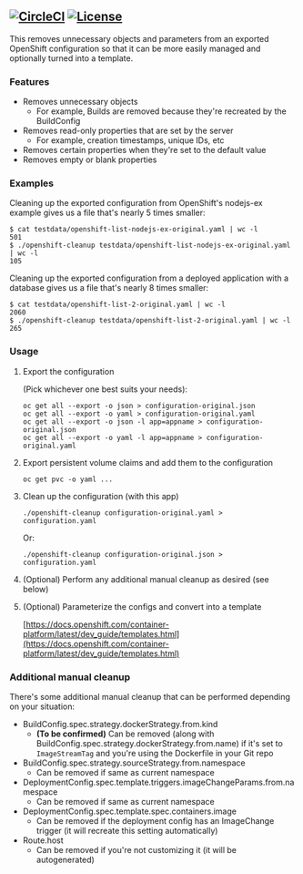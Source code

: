 [![CircleCI](https://circleci.com/gh/bmaupin/openshift-cleanup.svg?style=shield)](https://circleci.com/gh/bmaupin/openshift-cleanup)
[![License](https://img.shields.io/badge/license-Apache_2-blue.svg)](https://github.com/bmaupin/openshift-cleanup/blob/master/LICENSE)
---

This removes unnecessary objects and parameters from an exported OpenShift configuration so that it can be more easily
managed and optionally turned into a template.


### Features

- Removes unnecessary objects
    - For example, Builds are removed because they're recreated by the BuildConfig
- Removes read-only properties that are set by the server
    - For example, creation timestamps, unique IDs, etc
- Removes certain properties when they're set to the default value
- Removes empty or blank properties


### Examples

Cleaning up the exported configuration from OpenShift's nodejs-ex example gives us a file that's nearly 5 times smaller:

```
$ cat testdata/openshift-list-nodejs-ex-original.yaml | wc -l
501
$ ./openshift-cleanup testdata/openshift-list-nodejs-ex-original.yaml | wc -l
105
```

Cleaning up the exported configuration from a deployed application with a database gives us a file that's nearly 8 times smaller:

```
$ cat testdata/openshift-list-2-original.yaml | wc -l
2060
$ ./openshift-cleanup testdata/openshift-list-2-original.yaml | wc -l
265
```


### Usage

1. Export the configuration

    (Pick whichever one best suits your needs):
    ```
    oc get all --export -o json > configuration-original.json
    oc get all --export -o yaml > configuration-original.yaml
    oc get all --export -o json -l app=appname > configuration-original.json
    oc get all --export -o yaml -l app=appname > configuration-original.yaml
    ```

1. Export persistent volume claims and add them to the configuration

    ```
    oc get pvc -o yaml ...
    ```

1. Clean up the configuration (with this app)

    ```
    ./openshift-cleanup configuration-original.yaml > configuration.yaml
    ```

    Or:
    ```
    ./openshift-cleanup configuration-original.json > configuration.yaml
    ```

1. (Optional) Perform any additional manual cleanup as desired (see below)

1. (Optional) Parameterize the configs and convert into a template

    [https://docs.openshift.com/container-platform/latest/dev_guide/templates.html](https://docs.openshift.com/container-platform/latest/dev_guide/templates.html)


### Additional manual cleanup

There's some additional manual cleanup that can be performed depending on your situation:

- BuildConfig.spec.strategy.dockerStrategy.from.kind
    - **(To be confirmed)** Can be removed (along with BuildConfig.spec.strategy.dockerStrategy.from.name)
    if it's set to `ImageStreamTag` and you're using the Dockerfile in your Git repo
- BuildConfig.spec.strategy.sourceStrategy.from.namespace
    - Can be removed if same as current namespace
- DeploymentConfig.spec.template.triggers.imageChangeParams.from.namespace
    - Can be removed if same as current namespace
- DeploymentConfig.spec.template.spec.containers.image
    - Can be removed if the deployment config has an ImageChange trigger (it will recreate this setting automatically)
- Route.host
    - Can be removed if you're not customizing it (it will be autogenerated)
